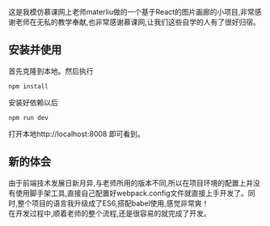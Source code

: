 这是我模仿慕课网上老师materliu做的一个基于React的图片画廊的小项目,非常感谢老师在无私的教学奉献,也非常感谢慕课网,让我们这些自学的人有了很好归宿。
## 安装并使用
首先克隆到本地。然后执行
```
npm install
```
安装好依赖以后
```
npm run dev
```
打开本地http://localhost:8008 即可看到。
## 新的体会
由于前端技术发展日新月异,与老师所用的版本不同,所以在项目环境的配置上并没有使用脚手架工具,直接自己配置好webpack.config文件就直接上手开发了。同时,整个项目的语言我升级成了ES6,搭配babel使用,感觉非常爽！  
在开发过程中,顺着老师的整个流程,还是很容易的就完成了开发。